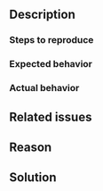 ## Description

### Steps to reproduce

<!-- Clear steps to reproduce the bug. -->

### Expected behavior

<!--- Describe what the expected behavior should be when the code is executed without the bug. -->

### Actual behavior

<!-- Describe what actually happens when the code is executed with the bug. -->

## Related issues

<!-- Include any related issues or previous bug reports related to this bug. -->

## Reason

<!-- Explain what caused the bug to occur. -->

## Solution

<!-- Describe solution to the bug clearly and consciously. -->

